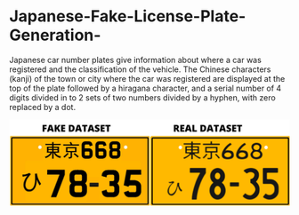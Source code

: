 # Japanese-Fake-License-Plate-Generation-
Japanese car number plates give information about where a car was registered and the classification of the vehicle.  The Chinese characters (kanji) of the town or city where the car was registered are displayed at the top of the plate followed by a hiragana character, and a serial number of 4 digits divided in to 2 sets of two numbers divided by a hyphen, with zero replaced by a dot.

![](https://github.com/Diwas524/Japanese-Fake-License-Plate-Generation-/blob/main/FAKE.png)


